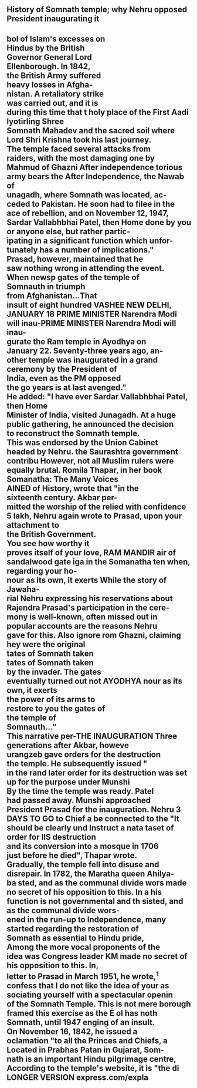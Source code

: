 ## History of Somnath temple; why Nehru opposed President inaugurating it

## bol of Islam's excesses on<br>Hindus by the British<br>Governor General Lord<br>Ellenborough. In 1842,<br>the British Army suffered<br>heavy losses in Afgha-<br>nistan. A retaliatory strike<br>was carried out, and it is<br>during this time that t holy place of the First Aadi lyotirling Shree<br>Somnath Mahadev and the sacred soil where<br>Lord Shri Krishna took his last journey.<br>The temple faced several attacks from<br>raiders, with the most damaging one by<br>Mahmud of Ghazni After independence torious army bears the After Independence, the Nawab of<br>unagadh, where Somnath was located, ac-<br>ceded to Pakistan. He soon had to filee in the<br>ace of rebellion, and on November 12, 1947,<br>Sardar Vallabhbhai Patel, then Home done by you or anyone else, but rather partic-<br>ipating in a significant function which unfor-<br>tunately has a number of implications."<br>Prasad, however, maintained that he<br>saw nothing wrong in attending the event.<br>When newsp gates of the temple of<br>Somnauth in triumph<br>from Afghanistan...That<br>insult of eight hundred VASHEE NEW DELHI, JANUARY 18 PRIME MINISTER Narendra Modi will inau-PRIME MINISTER Narendra Modi will inau-<br>gurate the Ram temple in Ayodhya on<br>January 22. Seventy-three years ago, an-<br>other temple was inaugurated in a grand<br>ceremony by the President of<br>India, even as the PM opposed<br>the go years is at last avenged."<br>He added: "I have ever Sardar Vallabhbhai Patel, then Home <br>Minister of India, visited Junagadh. At a huge <br>public gathering, he announced the decision <br>to reconstruct the Somnath temple. <br>This was endorsed by the Union Cabinet <br>headed by Nehru. the Saurashtra government contribu However, not all Muslim rulers were<br>equally brutal. Romila Thapar, in her book<br>Somanatha: The Many Voices<br>AINED of History, wrote that "in the<br>sixteenth century. Akbar per-<br>mitted the worship of the relied with confidence 5 lakh, Nehru again wrote to Prasad, upon your attachment to<br>the British Government.<br>You see how worthy it<br>proves itself of your love, RAM MANDIR air of sandalwood gate iga in the Somanatha ten when, regarding your ho-<br>nour as its own, it exerts While the story of Jawaha-<br>rial Nehru expressing his reservations about<br>Rajendra Prasad's participation in the cere-<br>mony is well-known, often missed out in<br>popular accounts are the reasons Nehru<br>gave for this. Also ignore rom Ghazni, claiming<br>hey were the original<br>tates of Somnath taken<br>tates of Somnath taken<br>by the invader. The gates<br>eventually turned out not AYODHYA nour as its own, it exerts<br>the power of its arms to<br>restore to you the gates of<br>the temple of<br>Somnauth..."<br>This narrative per-THE INAUGURATION Three generations after Akbar, howeve<br>urangzeb gave orders for the destruction<br>the temple. He subsequently issued "<br>in the rand later order for its destruction was set up for the purpose under Munshi<br>By the time the temple was ready. Patel<br>had passed away. Munshi approached<br>President Prasad for the inauguration. Nehru 3 DAYS TO GO to Chief a be connected to the "It should be clearly und Instruct a nata taset of order for IIS destruction<br>and its conversion into a mosque in 1706<br>just before he died", Thapar wrote.<br>Gradually, the temple fell into disuse and<br>disrepair. In 1782, the Maratha queen Ahilya-<br>ba sted, and as the communal divide wors made no secret of his opposition to this. In a his function is not governmental and th sisted, and as the communal divide wors-<br>ened in the run-up to Independence, many<br>started regarding the restoration of<br>Somnath as essential to Hindu pride,<br>Among the more vocal proponents of the<br>idea was Congress leader KM made no secret of his opposition to this. In,<br>letter to Prasad in March 1951, he wrote,<sup>1</sup><br>confess that I do not like the idea of your as<br>sociating yourself with a spectacular openin<br>of the Somnath Temple. This is not mere borough framed this exercise as the Ē ol has noth Somnath, until 1947 enging of an insult.<br>On November 16, 1842, he issued a<br>oclamation "to all the Princes and Chiefs, a Located in Prabhas Patan in Gujarat, Som-<br>nath is an important Hindu pilgrimage centre,<br>According to the temple's website, it is "the di LONGER VERSION express.com/expla